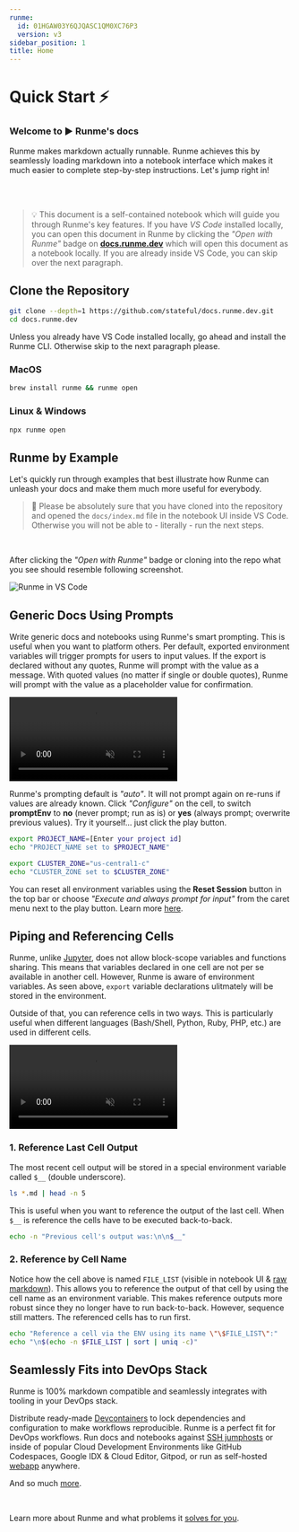 ```yaml
---
runme:
  id: 01HGAW03Y6QJQASC1QM0XC76P3
  version: v3
sidebar_position: 1
title: Home
---
```


# **Quick Start ⚡️**

### Welcome to ▶️ Runme's docs

Runme makes markdown actually runnable. Runme achieves this by seamlessly loading markdown into a notebook interface which makes it much easier to complete step-by-step instructions. Let's jump right in!

<RunmeStars /><br /><br />

> 💡 This document is a self-contained notebook which will guide you through Runme's key features. If you have *VS Code* installed locally, you can open this document in Runme by clicking the *"Open with Runme"* badge on **[docs.runme.dev](https://docs.runme.dev/)** which will open this document as a notebook locally. If you are already inside VS Code, you can skip over the next paragraph.

## **Clone the Repository**

```sh {"id":"01HY0Y62WJCT2BVD5VA2HZ32TG"}
git clone --depth=1 https://github.com/stateful/docs.runme.dev.git
cd docs.runme.dev
```

Unless you already have VS Code installed locally, go ahead and install the Runme CLI. Otherwise skip to the next paragraph please.

### **MacOS**

```sh {"cwd":"docs.runme.dev","id":"01HY0SZCMGA291TVE2R1QKNVX4"}
brew install runme && runme open
```

### **Linux & Windows**

```sh {"cwd":"docs.runme.dev","id":"01HY0SZCMGA291TVE2R40BDNJ9"}
npx runme open
```

## **Runme by Example**

Let's quickly run through examples that best illustrate how Runme can unleash your docs and make them much more useful for everybody.

> 🚨 Please be absolutely sure that you have cloned into the repository and opened the `docs/index.md` file in the notebook UI inside VS Code. Otherwise you will not be able to - literally - run the next steps.

<br/>

After clicking the *"Open with Runme"* badge or cloning into the repo what you see should resemble following screenshot.

![Runme in VS Code](/img/doc-in-vscode.png)

## **Generic Docs Using Prompts**

Write generic docs and notebooks using Runme's smart prompting. This is useful when you want to platform others. Per default, exported environment variables will trigger prompts for users to input values. If the export is declared without any quotes, Runme will prompt with the value as a message. With quoted values (no matter if single or double quotes), Runme will prompt with the value as a placeholder value for confirmation.

<video autoPlay loop muted playsInline controls>
  <source src="videos/prompting.mp4" type="video/mp4" />
  <source src="../static/videos/prompting.mp4" type="video/mp4" />
  <source src="videos/prompting.webm" type="video/webm" />
  <source src="../static/videos/prompting.webm" type="video/webm" />
</video>
<br/>

Runme's prompting default is *"auto"*. It will not prompt again on re-runs if values are already known. Click *"Configure"* on the cell, to switch **promptEnv** to **no** (never prompt; run as is) or **yes** (always prompt; overwrite previous values). Try it yourself... just click the play button.

```sh {"id":"01HY0Z7HSFFV7KHPX559SNVSHN","terminalRows":"4"}
export PROJECT_NAME=[Enter your project id]
echo "PROJECT_NAME set to $PROJECT_NAME"

export CLUSTER_ZONE="us-central1-c"
echo "CLUSTER_ZONE set to $CLUSTER_ZONE"
```

You can reset all environment variables using the **Reset Session** button in the top bar or choose *"Execute and always prompt for input"* from the caret menu next to the play button. Learn more [here](https://docs.runme.dev/configuration/cell-level#set-environment-variables).

## **Piping and Referencing Cells**

Runme, unlike [Jupyter](https://jupyter.org/), does not allow block-scope variables and functions sharing. This means that variables declared in one cell are not per se available in another cell. However, Runme is aware of environment variables. As seen above, `export` variable declarations ulitmately will be stored in the environment.

Outside of that, you can reference cells in two ways. This is particularly useful when different languages (Bash/Shell, Python, Ruby, PHP, etc.) are used in different cells.

<video autoPlay loop muted playsInline controls>
  <source src="videos/referencing.mp4" type="video/mp4" />
  <source src="../static/videos/referencing.mp4" type="video/mp4" />
  <source src="videos/referencing.webm" type="video/webm" />
  <source src="../static/videos/referencing.webm" type="video/webm" />
</video>
<br/>

### **1. Reference Last Cell Output**

The most recent cell output will be stored in a special environment variable called `$__` (double underscore).

```sh {"id":"01HY18GGPG1C8KT40T8D41885F","name":"FILE_LIST"}
ls *.md | head -n 5
```

This is useful when you want to reference the output of the last cell. When `$__` is reference the cells have to be executed back-to-back.

```sh {"id":"01HY192SQK8VCQ9DXX2KGR249N"}
echo -n "Previous cell's output was:\n\n$__"
```

### **2. Reference by Cell Name**

Notice how the cell above is named `FILE_LIST` (visible in notebook UI & [raw markdown](https://raw.githubusercontent.com/stateful/docs.runme.dev/main/docs/index.md)). This allows you to reference the output of that cell by using the cell name as an environment variable. This makes reference outputs more robust since they no longer have to run back-to-back. However, sequence still matters. The referenced cells has to run first.

```sh {"id":"01HY18W7RX74HFNZSBNYB9SEFR"}
echo "Reference a cell via the ENV using its name \"\$FILE_LIST\":"
echo "\n$(echo -n $FILE_LIST | sort | uniq -c)"
```

## **Seamlessly Fits into DevOps Stack**

Runme is 100% markdown compatible and seamlessly integrates with tooling in your DevOps stack.

Distribute ready-made [Devcontainers](https://docs.runme.dev/guide/devcontainer) to lock dependencies and configuration to make workflows reproducible. Runme is a perfect fit for DevOps workflows. Run docs and notebooks against [SSH jumphosts](https://docs.runme.dev/how-runme-works/runme-via-ssh#vs-code-remote-development) or inside of popular Cloud Development Environments like GitHub Codespaces, Google IDX & Cloud Editor, Gitpod, or run as self-hosted [webapp](https://docs.runme.dev/how-runme-works/web) anywhere.

And so much [more](https://docs.runme.dev/getting-started/).

<br />
<Infobox type="sidenote" title="Keep going!">

Learn more about Runme and what problems it [solves for you](/why).

</Infobox>
